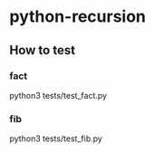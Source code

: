 # python-recursion

## How to test

### fact
python3 tests/test_fact.py

### fib
python3 tests/test_fib.py
